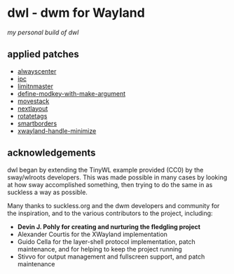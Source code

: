 # dwl - dwm for Wayland
*my personal build of dwl*

## applied patches
- [alwayscenter](https://codeberg.org/dwl/dwl-patches/src/branch/main/patches/alwayscenter)
- [ipc](https://codeberg.org/dwl/dwl-patches/src/branch/main/patches/ipc)
- [limitnmaster](https://codeberg.org/dwl/dwl-patches/src/branch/main/patches/limitnmaster)
- [define-modkey-with-make-argument](https://codeberg.org/dwl/dwl-patches/src/branch/main/patches/define-modkey-with-make-argument)
- [movestack](https://codeberg.org/dwl/dwl-patches/src/branch/main/patches/movestack)
- [nextlayout](https://codeberg.org/dwl/dwl-patches/src/branch/main/patches/nextlayout)
- [rotatetags](https://codeberg.org/dwl/dwl-patches/src/branch/main/patches/rotatetags)
- [smartborders](https://codeberg.org/dwl/dwl-patches/src/branch/main/patches/smartborders)
- [xwayland-handle-minimize](https://codeberg.org/dwl/dwl-patches/src/branch/main/patches/xwayland-handle-minimize)

## acknowledgements

dwl began by extending the TinyWL example provided (CC0) by the sway/wlroots
developers. This was made possible in many cases by looking at how sway
accomplished something, then trying to do the same in as suckless a way as
possible.

Many thanks to suckless.org and the dwm developers and community for the
inspiration, and to the various contributors to the project, including:

- **Devin J. Pohly for creating and nurturing the fledgling project**
- Alexander Courtis for the XWayland implementation
- Guido Cella for the layer-shell protocol implementation, patch maintenance,
  and for helping to keep the project running
- Stivvo for output management and fullscreen support, and patch maintenance


[`systemd --user`]: https://wiki.archlinux.org/title/Systemd/User
[#dwl on Libera Chat]: https://web.libera.chat/?channels=#dwl
[0.7-rc1]: https://codeberg.org/dwl/dwl/releases/tag/v0.7-rc1
[0.x branch]: https://codeberg.org/dwl/dwl/branches
[anopa]: https://jjacky.com/anopa/
[dinit]: https://davmac.org/projects/dinit/
[dwl-patches]: https://codeberg.org/dwl/dwl-patches
[list of useful resources on our wiki]: https://codeberg.org/dwl/dwl/wiki/Home#migrating-from-x
[main]: https://codeberg.org/dwl/dwl/src/branch/main
[release]: https://codeberg.org/dwl/dwl/releases
[runit]: http://smarden.org/runit/faq.html#userservices
[s6]: https://skarnet.org/software/s6/
[wlroots]: https://gitlab.freedesktop.org/wlroots/wlroots/
[wiki]: https://codeberg.org/dwl/dwl/wiki/Home#compatible-status-bars
[Discord server]: https://discord.gg/jJxZnrGPWN
[Wayland]: https://wayland.freedesktop.org/
